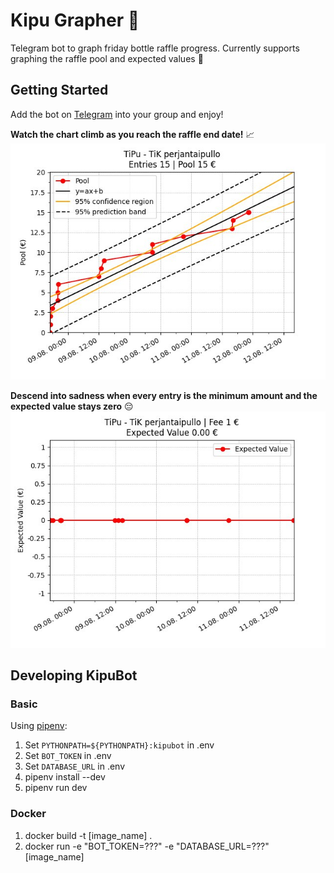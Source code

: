# Kipu Grapher 🍌

Telegram bot to graph friday bottle raffle progress. Currently supports graphing the raffle pool and expected values 📣

## Getting Started

Add the bot on [Telegram](https://t.me/NoPainNoGraphbot) into your group and enjoy!

**Watch the chart climb as you reach the raffle end date!** 📈
![Insane Stonks Graph](.images/stonkstipu.jpg)

**Descend into sadness when every entry is the minimum amount and the expected value stays zero** 😔
![Sad Excepted Value Graph](.images/expectedtipu.jpg)

## Developing KipuBot

### Basic

Using [pipenv](https://pipenv.pypa.io/en/latest/):

1. Set `PYTHONPATH=${PYTHONPATH}:kipubot` in .env
2. Set `BOT_TOKEN` in .env
3. Set `DATABASE_URL` in .env
4. pipenv install --dev
5. pipenv run dev

### Docker

1. docker build -t [image_name] .
2. docker run -e "BOT_TOKEN=???" -e "DATABASE_URL=???" [image_name]

